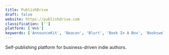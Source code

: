```yaml
---
title: PublishDrive
draft: false 
website: https://publishdrive.com
classification: ['']
platform: ['Web']
keywords: ['AnnounceKit', 'Beacon', 'Blurt', 'Book In A Box', 'Bookswell', 'Booktrope', 'CreateSpace', 'GeoSpark', 'GitBook', 'Inkshares', 'Liberio', 'MagCloud', 'MkDocs', 'Reedsy', 'Reedsy Book Editor', 'Refly', 'SkyDocs', 'Squibler', 'TSheets', 'Tablo', 'Trusted Contacts', 'Wisebooks']
---
```

Self-publishing platform for business-driven indie authors.